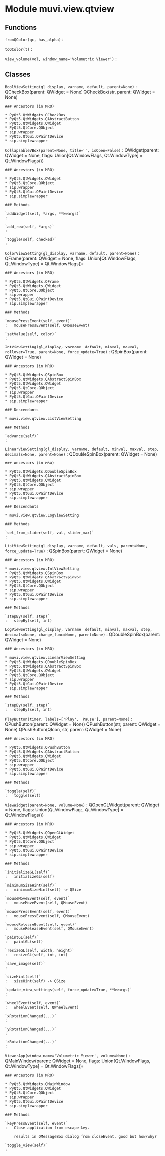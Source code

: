 Module muvi.view.qtview
=======================

Functions
---------

    
`fromQColor(qc, has_alpha)`
:   

    
`toQColor(t)`
:   

    
`view_volume(vol, window_name='Volumetric Viewer')`
:   

Classes
-------

`BoolViewSetting(gl_display, varname, default, parent=None)`
:   QCheckBox(parent: QWidget = None)
    QCheckBox(str, parent: QWidget = None)

    ### Ancestors (in MRO)

    * PyQt5.QtWidgets.QCheckBox
    * PyQt5.QtWidgets.QAbstractButton
    * PyQt5.QtWidgets.QWidget
    * PyQt5.QtCore.QObject
    * sip.wrapper
    * PyQt5.QtGui.QPaintDevice
    * sip.simplewrapper

`CollapsableVBox(parent=None, title='', isOpen=False)`
:   QWidget(parent: QWidget = None, flags: Union[Qt.WindowFlags, Qt.WindowType] = Qt.WindowFlags())

    ### Ancestors (in MRO)

    * PyQt5.QtWidgets.QWidget
    * PyQt5.QtCore.QObject
    * sip.wrapper
    * PyQt5.QtGui.QPaintDevice
    * sip.simplewrapper

    ### Methods

    `addWidget(self, *args, **kwargs)`
    :

    `add_row(self, *args)`
    :

    `toggle(self, checked)`
    :

`ColorViewSetting(gl_display, varname, default, parent=None)`
:   QFrame(parent: QWidget = None, flags: Union[Qt.WindowFlags, Qt.WindowType] = Qt.WindowFlags())

    ### Ancestors (in MRO)

    * PyQt5.QtWidgets.QFrame
    * PyQt5.QtWidgets.QWidget
    * PyQt5.QtCore.QObject
    * sip.wrapper
    * PyQt5.QtGui.QPaintDevice
    * sip.simplewrapper

    ### Methods

    `mousePressEvent(self, event)`
    :   mousePressEvent(self, QMouseEvent)

    `setValue(self, color)`
    :

`IntViewSetting(gl_display, varname, default, minval, maxval, rollover=True, parent=None, force_update=True)`
:   QSpinBox(parent: QWidget = None)

    ### Ancestors (in MRO)

    * PyQt5.QtWidgets.QSpinBox
    * PyQt5.QtWidgets.QAbstractSpinBox
    * PyQt5.QtWidgets.QWidget
    * PyQt5.QtCore.QObject
    * sip.wrapper
    * PyQt5.QtGui.QPaintDevice
    * sip.simplewrapper

    ### Descendants

    * muvi.view.qtview.ListViewSetting

    ### Methods

    `advance(self)`
    :

`LinearViewSetting(gl_display, varname, default, minval, maxval, step, decimals=None, parent=None)`
:   QDoubleSpinBox(parent: QWidget = None)

    ### Ancestors (in MRO)

    * PyQt5.QtWidgets.QDoubleSpinBox
    * PyQt5.QtWidgets.QAbstractSpinBox
    * PyQt5.QtWidgets.QWidget
    * PyQt5.QtCore.QObject
    * sip.wrapper
    * PyQt5.QtGui.QPaintDevice
    * sip.simplewrapper

    ### Descendants

    * muvi.view.qtview.LogViewSetting

    ### Methods

    `set_from_slider(self, val, slider_max)`
    :

`ListViewSetting(gl_display, varname, default, vals, parent=None, force_update=True)`
:   QSpinBox(parent: QWidget = None)

    ### Ancestors (in MRO)

    * muvi.view.qtview.IntViewSetting
    * PyQt5.QtWidgets.QSpinBox
    * PyQt5.QtWidgets.QAbstractSpinBox
    * PyQt5.QtWidgets.QWidget
    * PyQt5.QtCore.QObject
    * sip.wrapper
    * PyQt5.QtGui.QPaintDevice
    * sip.simplewrapper

    ### Methods

    `stepBy(self, step)`
    :   stepBy(self, int)

`LogViewSetting(gl_display, varname, default, minval, maxval, step, decimals=None, change_func=None, parent=None)`
:   QDoubleSpinBox(parent: QWidget = None)

    ### Ancestors (in MRO)

    * muvi.view.qtview.LinearViewSetting
    * PyQt5.QtWidgets.QDoubleSpinBox
    * PyQt5.QtWidgets.QAbstractSpinBox
    * PyQt5.QtWidgets.QWidget
    * PyQt5.QtCore.QObject
    * sip.wrapper
    * PyQt5.QtGui.QPaintDevice
    * sip.simplewrapper

    ### Methods

    `stepBy(self, step)`
    :   stepBy(self, int)

`PlayButton(timer, labels=['Play', 'Pause'], parent=None)`
:   QPushButton(parent: QWidget = None)
    QPushButton(str, parent: QWidget = None)
    QPushButton(QIcon, str, parent: QWidget = None)

    ### Ancestors (in MRO)

    * PyQt5.QtWidgets.QPushButton
    * PyQt5.QtWidgets.QAbstractButton
    * PyQt5.QtWidgets.QWidget
    * PyQt5.QtCore.QObject
    * sip.wrapper
    * PyQt5.QtGui.QPaintDevice
    * sip.simplewrapper

    ### Methods

    `toggle(self)`
    :   toggle(self)

`ViewWidget(parent=None, volume=None)`
:   QOpenGLWidget(parent: QWidget = None, flags: Union[Qt.WindowFlags, Qt.WindowType] = Qt.WindowFlags())

    ### Ancestors (in MRO)

    * PyQt5.QtWidgets.QOpenGLWidget
    * PyQt5.QtWidgets.QWidget
    * PyQt5.QtCore.QObject
    * sip.wrapper
    * PyQt5.QtGui.QPaintDevice
    * sip.simplewrapper

    ### Methods

    `initializeGL(self)`
    :   initializeGL(self)

    `minimumSizeHint(self)`
    :   minimumSizeHint(self) -> QSize

    `mouseMoveEvent(self, event)`
    :   mouseMoveEvent(self, QMouseEvent)

    `mousePressEvent(self, event)`
    :   mousePressEvent(self, QMouseEvent)

    `mouseReleaseEvent(self, event)`
    :   mouseReleaseEvent(self, QMouseEvent)

    `paintGL(self)`
    :   paintGL(self)

    `resizeGL(self, width, height)`
    :   resizeGL(self, int, int)

    `save_image(self)`
    :

    `sizeHint(self)`
    :   sizeHint(self) -> QSize

    `update_view_settings(self, force_update=True, **kwargs)`
    :

    `wheelEvent(self, event)`
    :   wheelEvent(self, QWheelEvent)

    `xRotationChanged(...)`
    :

    `yRotationChanged(...)`
    :

    `zRotationChanged(...)`
    :

`ViewerApp(window_name='Volumetric Viewer', volume=None)`
:   QMainWindow(parent: QWidget = None, flags: Union[Qt.WindowFlags, Qt.WindowType] = Qt.WindowFlags())

    ### Ancestors (in MRO)

    * PyQt5.QtWidgets.QMainWindow
    * PyQt5.QtWidgets.QWidget
    * PyQt5.QtCore.QObject
    * sip.wrapper
    * PyQt5.QtGui.QPaintDevice
    * sip.simplewrapper

    ### Methods

    `keyPressEvent(self, event)`
    :   Close application from escape key.
        
        results in QMessageBox dialog from closeEvent, good but how/why?

    `toggle_view(self)`
    :